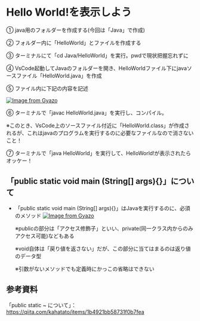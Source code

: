 # Hello World!を表示しよう
① java用のフォルダーを作成する(今回は「Java」で作成)

② フォルダー内に「HelloWorld」とファイルを作成する

③ ターミナルにて「cd Java/HelloWorld」を実行。pwdで現状把握忘れずに

④ VsCode起動してJavaのフォルダーを開き、HelloWorldファイル下にjavaソースファイル「HelloWorld.java」を作成

⑤ ファイル内に下記の内容を記述

[![Image from Gyazo](https://i.gyazo.com/ed374ea11d849f3448063ab092e66685.png)](https://gyazo.com/ed374ea11d849f3448063ab092e66685)

⑥ ターミナルで「javac HelloWorld.java」を実行し、コンパイル。

※このとき、VsCode上のソースファイル付近に「HelloWorld.class」が作成されるが、これはjavaのプログラムを実行するのに必要なファイルなので消さないこと！

⑦ ターミナルで「java HelloWorld」を実行して、HelloWorld!が表示されたらオッケー！

## 「public static void main (String[] args){}」について
- 「public static void main (String[] args){}」はJavaを実行するのに、必須のメソッド
[![Image from Gyazo](https://i.gyazo.com/36a7168c16ae29bd46ac78b2a6b7284d.png)](https://gyazo.com/36a7168c16ae29bd46ac78b2a6b7284d)

  ※publicの部分は「アクセス修飾子」といい、private(同一クラス内からのみアクセス可能)などもある 
  
  ※void自体は「戻り値を返さない」だが、この部分に当てはまるのは返り値のデータ型

  ※引数がないメソッドでも定義時にかっこの省略はできない
## 参考資料
「public static ~ について」：https://qiita.com/kahatato/items/1b4921bb58731f0b7fea

